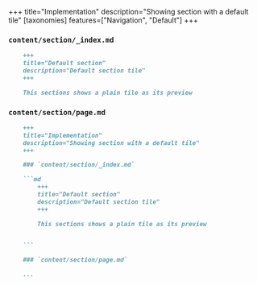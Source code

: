 +++
title="Implementation"
description="Showing section with a default tile"
[taxonomies]
features=["Navigation", "Default"]
+++

### `content/section/_index.md`

```md
    +++
    title="Default section"
    description="Default section tile"
    +++

    This sections shows a plain tile as its preview


```

### `content/section/page.md`

```md 
    +++
    title="Implementation"
    description="Showing section with a default tile"
    +++

    ### `content/section/_index.md`

    ```md
        +++
        title="Default section"
        description="Default section tile"
        +++

        This sections shows a plain tile as its preview


    ```

    ### `content/section/page.md`

    ...
```